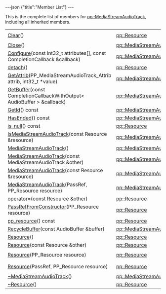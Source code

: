 ---json {"title":"Member List"} ---

This is the complete list of members for <a href="/docs/native-client/pepper_beta/cpp/classpp_1_1_media_stream_audio_track/" class="el">pp::MediaStreamAudioTrack</a>, including all inherited members.

<table><tbody><tr class="odd"><td><a href="/docs/native-client/pepper_beta/cpp/classpp_1_1_resource#ad4016f37d3022863ca0188acb26ac9c4" class="el">Clear</a>()</td><td><a href="/docs/native-client/pepper_beta/cpp/classpp_1_1_resource/" class="el">pp::Resource</a></td><td><code> [protected]</code></td></tr><tr class="even"><td><a href="/docs/native-client/pepper_beta/cpp/classpp_1_1_media_stream_audio_track#a2ad0471a5fb098f84ec301d52bca269a" class="el">Close</a>()</td><td><a href="/docs/native-client/pepper_beta/cpp/classpp_1_1_media_stream_audio_track/" class="el">pp::MediaStreamAudioTrack</a></td><td></td></tr><tr class="odd"><td><a href="/docs/native-client/pepper_beta/cpp/classpp_1_1_media_stream_audio_track#ad3572da8199315fc90248f5634358211" class="el">Configure</a>(const int32_t attributes[], const CompletionCallback &amp;callback)</td><td><a href="/docs/native-client/pepper_beta/cpp/classpp_1_1_media_stream_audio_track/" class="el">pp::MediaStreamAudioTrack</a></td><td></td></tr><tr class="even"><td><a href="/docs/native-client/pepper_beta/cpp/classpp_1_1_resource#a81b9246381bdddacca3ac25f6ded2bfd" class="el">detach</a>()</td><td><a href="/docs/native-client/pepper_beta/cpp/classpp_1_1_resource/" class="el">pp::Resource</a></td><td></td></tr><tr class="odd"><td><a href="/docs/native-client/pepper_beta/cpp/classpp_1_1_media_stream_audio_track#ac1767869e698082610ee3f9cb5a28561" class="el">GetAttrib</a>(PP_MediaStreamAudioTrack_Attrib attrib, int32_t *value)</td><td><a href="/docs/native-client/pepper_beta/cpp/classpp_1_1_media_stream_audio_track/" class="el">pp::MediaStreamAudioTrack</a></td><td></td></tr><tr class="even"><td><a href="/docs/native-client/pepper_beta/cpp/classpp_1_1_media_stream_audio_track#acc9e47e460bae4a6d0ade366b5cf33ed" class="el">GetBuffer</a>(const CompletionCallbackWithOutput&lt; AudioBuffer &gt; &amp;callback)</td><td><a href="/docs/native-client/pepper_beta/cpp/classpp_1_1_media_stream_audio_track/" class="el">pp::MediaStreamAudioTrack</a></td><td></td></tr><tr class="odd"><td><a href="/docs/native-client/pepper_beta/cpp/classpp_1_1_media_stream_audio_track#ac04877194c84ddbb004265e476275a46" class="el">GetId</a>() const</td><td><a href="/docs/native-client/pepper_beta/cpp/classpp_1_1_media_stream_audio_track/" class="el">pp::MediaStreamAudioTrack</a></td><td></td></tr><tr class="even"><td><a href="/docs/native-client/pepper_beta/cpp/classpp_1_1_media_stream_audio_track#ae1be4d89810f272b4e43b1ca07a7b0de" class="el">HasEnded</a>() const</td><td><a href="/docs/native-client/pepper_beta/cpp/classpp_1_1_media_stream_audio_track/" class="el">pp::MediaStreamAudioTrack</a></td><td></td></tr><tr class="odd"><td><a href="/docs/native-client/pepper_beta/cpp/classpp_1_1_resource#a859068e34cdc2dc0b78754c255323aa9" class="el">is_null</a>() const</td><td><a href="/docs/native-client/pepper_beta/cpp/classpp_1_1_resource/" class="el">pp::Resource</a></td><td><code> [inline]</code></td></tr><tr class="even"><td><a href="/docs/native-client/pepper_beta/cpp/classpp_1_1_media_stream_audio_track#a66b94f4551e3e1db35fc9cdfdb686097" class="el">IsMediaStreamAudioTrack</a>(const Resource &amp;resource)</td><td><a href="/docs/native-client/pepper_beta/cpp/classpp_1_1_media_stream_audio_track/" class="el">pp::MediaStreamAudioTrack</a></td><td><code> [static]</code></td></tr><tr class="odd"><td><a href="/docs/native-client/pepper_beta/cpp/classpp_1_1_media_stream_audio_track#aba4674796b58027523c3429e6e6c977f" class="el">MediaStreamAudioTrack</a>()</td><td><a href="/docs/native-client/pepper_beta/cpp/classpp_1_1_media_stream_audio_track/" class="el">pp::MediaStreamAudioTrack</a></td><td></td></tr><tr class="even"><td><a href="/docs/native-client/pepper_beta/cpp/classpp_1_1_media_stream_audio_track#adc7d45a01c7f7e27a94a033e957e0587" class="el">MediaStreamAudioTrack</a>(const MediaStreamAudioTrack &amp;other)</td><td><a href="/docs/native-client/pepper_beta/cpp/classpp_1_1_media_stream_audio_track/" class="el">pp::MediaStreamAudioTrack</a></td><td></td></tr><tr class="odd"><td><a href="/docs/native-client/pepper_beta/cpp/classpp_1_1_media_stream_audio_track#a5b0e9a5ede7bb5e265007b9e2b7c06f9" class="el">MediaStreamAudioTrack</a>(const Resource &amp;resource)</td><td><a href="/docs/native-client/pepper_beta/cpp/classpp_1_1_media_stream_audio_track/" class="el">pp::MediaStreamAudioTrack</a></td><td><code> [explicit]</code></td></tr><tr class="even"><td><a href="/docs/native-client/pepper_beta/cpp/classpp_1_1_media_stream_audio_track#ad0f8599de42327cda5850db05b1b5be6" class="el">MediaStreamAudioTrack</a>(PassRef, PP_Resource resource)</td><td><a href="/docs/native-client/pepper_beta/cpp/classpp_1_1_media_stream_audio_track/" class="el">pp::MediaStreamAudioTrack</a></td><td></td></tr><tr class="odd"><td><a href="/docs/native-client/pepper_beta/cpp/classpp_1_1_resource#aaf808a98bdaa7998d82e19514aa87423" class="el">operator=</a>(const Resource &amp;other)</td><td><a href="/docs/native-client/pepper_beta/cpp/classpp_1_1_resource/" class="el">pp::Resource</a></td><td></td></tr><tr class="even"><td><a href="/docs/native-client/pepper_beta/cpp/classpp_1_1_resource#a3eda014529127a818df8d5bb5ec2fdf0" class="el">PassRefFromConstructor</a>(PP_Resource resource)</td><td><a href="/docs/native-client/pepper_beta/cpp/classpp_1_1_resource/" class="el">pp::Resource</a></td><td><code> [protected]</code></td></tr><tr class="odd"><td><a href="/docs/native-client/pepper_beta/cpp/classpp_1_1_resource#a46a6123de0b007ad3fcb6f666534ccb4" class="el">pp_resource</a>() const</td><td><a href="/docs/native-client/pepper_beta/cpp/classpp_1_1_resource/" class="el">pp::Resource</a></td><td><code> [inline]</code></td></tr><tr class="even"><td><a href="/docs/native-client/pepper_beta/cpp/classpp_1_1_media_stream_audio_track#a0601e973dc3020973cfb001ee320aa36" class="el">RecycleBuffer</a>(const AudioBuffer &amp;buffer)</td><td><a href="/docs/native-client/pepper_beta/cpp/classpp_1_1_media_stream_audio_track/" class="el">pp::MediaStreamAudioTrack</a></td><td></td></tr><tr class="odd"><td><a href="/docs/native-client/pepper_beta/cpp/classpp_1_1_resource#a56679e93a58101c8dce5dc510811a094" class="el">Resource</a>()</td><td><a href="/docs/native-client/pepper_beta/cpp/classpp_1_1_resource/" class="el">pp::Resource</a></td><td></td></tr><tr class="even"><td><a href="/docs/native-client/pepper_beta/cpp/classpp_1_1_resource#ab0f664099ca06367180f220ea7e0b831" class="el">Resource</a>(const Resource &amp;other)</td><td><a href="/docs/native-client/pepper_beta/cpp/classpp_1_1_resource/" class="el">pp::Resource</a></td><td></td></tr><tr class="odd"><td><a href="/docs/native-client/pepper_beta/cpp/classpp_1_1_resource#a555de93fdf4793f7db1183bf71d20580" class="el">Resource</a>(PP_Resource resource)</td><td><a href="/docs/native-client/pepper_beta/cpp/classpp_1_1_resource/" class="el">pp::Resource</a></td><td><code> [explicit, protected]</code></td></tr><tr class="even"><td><a href="/docs/native-client/pepper_beta/cpp/classpp_1_1_resource#a907d3d6b7e292587c8cb9ff30d0a418d" class="el">Resource</a>(PassRef, PP_Resource resource)</td><td><a href="/docs/native-client/pepper_beta/cpp/classpp_1_1_resource/" class="el">pp::Resource</a></td><td><code> [protected]</code></td></tr><tr class="odd"><td><a href="/docs/native-client/pepper_beta/cpp/classpp_1_1_media_stream_audio_track#a4efdf0aeb1ec01ff29c16c94174bc1f8" class="el">~MediaStreamAudioTrack</a>()</td><td><a href="/docs/native-client/pepper_beta/cpp/classpp_1_1_media_stream_audio_track/" class="el">pp::MediaStreamAudioTrack</a></td><td></td></tr><tr class="even"><td><a href="/docs/native-client/pepper_beta/cpp/classpp_1_1_resource#a081165265e2bd8217eaa2be2aeeb3aa3" class="el">~Resource</a>()</td><td><a href="/docs/native-client/pepper_beta/cpp/classpp_1_1_resource/" class="el">pp::Resource</a></td><td><code> [virtual]</code></td></tr></tbody></table>
